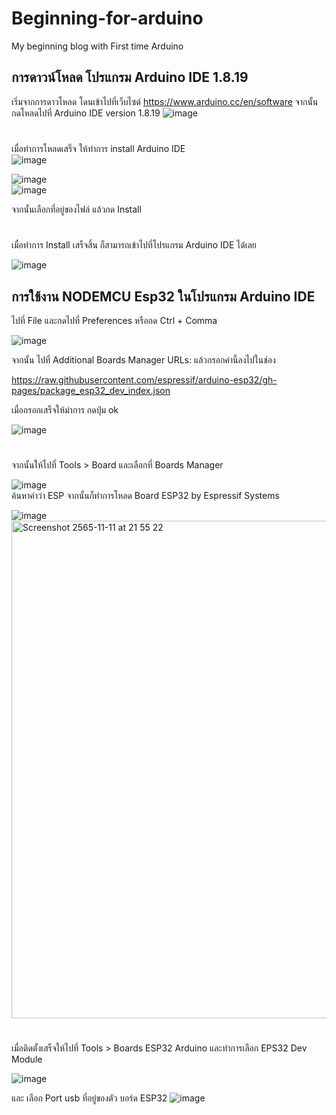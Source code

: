 # Beginning-for-arduino
My beginning blog with First time Arduino


## การดาวน์โหลด โปรแกรม Arduino IDE 1.8.19
เริ่มจากการดาวโหลด โดนเข้าไปที่เว็บไซต์ https://www.arduino.cc/en/software
จากนั้นกดโหลดไปที่ Arduino IDE version 1.8.19
![image](https://user-images.githubusercontent.com/109753614/199952667-b6eae59e-ff06-4587-a7ca-649afe79fdec.png)
#
เมื่อทำการโหลดเสร็จ ให้ทำการ install Arduino IDE                                            
![image](https://user-images.githubusercontent.com/109753614/199952905-f626828d-585b-4900-9ec4-bbf3b295dad2.png)

![image](https://user-images.githubusercontent.com/109753614/199952963-8ff71f2f-08ef-4a43-b1f2-580954c01282.png)                       
![image](https://user-images.githubusercontent.com/109753614/199953108-cd09ba33-e07c-4f89-a244-1fc809b3abe1.png) 

จากนั้นเลือกที่อยู่ของไฟล์ แล้วกด Install
#
เมื่อทำการ Install เสร็จสิ้น
ก็สามารถเข้าไปที่โปรแกรม Arduino IDE ได้เลย 

![image](https://user-images.githubusercontent.com/109753614/199953915-65591d95-66d8-436f-a886-9d6b7f68829a.png)

## การใช้งาน NODEMCU Esp32 ในโปรแกรม Arduino IDE
ไปที่ File และกดไปที่ Preferences หรือกด Ctrl + Comma

![image](https://user-images.githubusercontent.com/109753614/199955950-30015684-020a-46b0-8b9b-3f247cbe4d20.png)

จากนั้น ไปที่ Additional Boards Manager URLs: แล้วกรอกค่านี้ลงไปในช่อง   

https://raw.githubusercontent.com/espressif/arduino-esp32/gh-pages/package_esp32_dev_index.json

เมื่อกรอกเสร็จให้มำการ กดปุ่ม ok

![image](https://user-images.githubusercontent.com/109753614/199956674-125acdcf-417b-481d-b5c2-5abca1fd4b37.png)
#
จากนั้นให้ไปที่ Tools > Board และเลือกที่ Boards Manager 

![image](https://user-images.githubusercontent.com/109753614/199956939-0dabd064-9a21-425c-a17e-d814582d3ff3.png)                           
ค้นหาคำว่า ESP จากนั้นก็ทำการโหลด Board ESP32 by Espressif Systems    

![image](https://user-images.githubusercontent.com/109753614/199957111-9f01f87b-9c10-4bba-9410-bb5eb490ae24.png)       
<img width="796" alt="Screenshot 2565-11-11 at 21 55 22" src="https://user-images.githubusercontent.com/109753614/201365894-12ad1c16-3b3d-4655-a7d2-8628f38f4ed1.png">

#
เมื่อติดตั้งเสร็จให้ไปที่ Tools > Boards ESP32 Arduino และทำการเลือก EPS32 Dev Module

![image](https://user-images.githubusercontent.com/109753614/202262806-df00d202-af9f-43a4-8b3b-e05cd67af47c.png)

และ เลือก Port usb ที่อยู่ของตัว บอร์ด ESP32
![image](https://user-images.githubusercontent.com/109753614/202263166-7d00eb2a-8501-43ea-83c7-37d6c94df14c.png)







